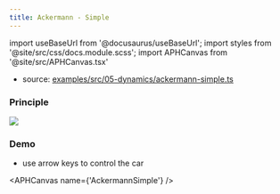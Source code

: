 ```yaml
---
title: Ackermann - Simple
---
```


import useBaseUrl from '@docusaurus/useBaseUrl';
import styles from '@site/src/css/docs.module.scss';
import APHCanvas from '@site/src/APHCanvas.tsx'

- source: <a href="https://github.com/APHGames/examples/tree/master/src/05-dynamics/ackermann-simple.ts">examples/src/05-dynamics/ackermann-simple.ts</a>

### Principle

<div className={styles.figure}>
  <img className={styles.fill} src={useBaseUrl('img/docs/ackermann.svg')} />
</div>

### Demo
- use arrow keys to control the car

<APHCanvas name={'AckermannSimple'} />

